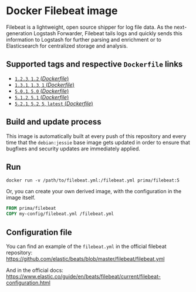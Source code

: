 # Docker Filebeat image

Filebeat is a lightweight, open source shipper for log file data. As the next-generation Logstash Forwarder, Filebeat tails logs and quickly sends this information to Logstash for further parsing and enrichment or to Elasticsearch for centralized storage and analysis.

## Supported tags and respective `Dockerfile` links

-	[`1.2.3`, `1.2` (*Dockerfile*)](https://github.com/primait/docker-filebeat/blob/master/1.2/Dockerfile)
-	[`1.3.1`, `1.3`, `1` (*Dockerfile*)](https://github.com/primait/docker-filebeat/blob/master/1.3/Dockerfile)
-	[`5.0.1`, `5.0` (*Dockerfile*)](https://github.com/primait/docker-filebeat/blob/master/5.0/Dockerfile)
-	[`5.1.2`, `5.1` (*Dockerfile*)](https://github.com/primait/docker-filebeat/blob/master/5.1/Dockerfile)
-	[`5.2.1`, `5.2`, `5`, `latest` (*Dockerfile*)](https://github.com/primait/docker-filebeat/blob/master/5.2/Dockerfile)

## Build and update process

This image is automatically built at every push of this repository and every time that the `debian:jessie` base image gets updated in order to ensure that bugfixes and security updates are immediately applied.

## Run

```
docker run -v /path/to/filebeat.yml:/filebeat.yml prima/filebeat:5
```

Or, you can create your own derived image, with the configuration in the image itself.

```dockerfile
FROM prima/filebeat
COPY my-config/filebeat.yml /filebeat.yml
```

## Configuration file

You can find an example of the `filebeat.yml` in the official filebeat repository: https://github.com/elastic/beats/blob/master/filebeat/filebeat.yml

And in the official docs: https://www.elastic.co/guide/en/beats/filebeat/current/filebeat-configuration.html
